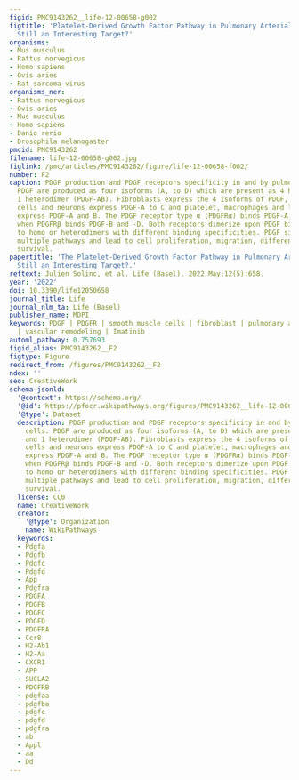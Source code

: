 ```yaml
---
figid: PMC9143262__life-12-00658-g002
figtitle: 'Platelet-Derived Growth Factor Pathway in Pulmonary Arterial Hypertension:
  Still an Interesting Target?'
organisms:
- Mus musculus
- Rattus norvegicus
- Homo sapiens
- Ovis aries
- Rat sarcoma virus
organisms_ner:
- Rattus norvegicus
- Ovis aries
- Mus musculus
- Homo sapiens
- Danio rerio
- Drosophila melanogaster
pmcid: PMC9143262
filename: life-12-00658-g002.jpg
figlink: /pmc/articles/PMC9143262/figure/life-12-00658-f002/
number: F2
caption: PDGF production and PDGF receptors specificity in and by pulmonary cells.
  PDGF are produced as four isoforms (A, to D) which are present as 4 homodimers and
  1 heterodimer (PDGF-AB). Fibroblasts express the 4 isoforms of PDGF, endothelial
  cells and neurons express PDGF-A to C and platelet, macrophages and lymphocytes
  express PDGF-A and B. The PDGF receptor type α (PDGFRα) binds PDGF-A, -B and -C
  when PDGFRβ binds PDGF-B and -D. Both receptors dimerize upon PDGF binding leading
  to homo or heterodimers with different binding specificities. PDGF signaling involves
  multiple pathways and lead to cell proliferation, migration, differentiation and
  survival.
papertitle: 'The Platelet-Derived Growth Factor Pathway in Pulmonary Arterial Hypertension:
  Still an Interesting Target?.'
reftext: Julien Solinc, et al. Life (Basel). 2022 May;12(5):658.
year: '2022'
doi: 10.3390/life12050658
journal_title: Life
journal_nlm_ta: Life (Basel)
publisher_name: MDPI
keywords: PDGF | PDGFR | smooth muscle cells | fibroblast | pulmonary arterial hypertension
  | vascular remodeling | Imatinib
automl_pathway: 0.757693
figid_alias: PMC9143262__F2
figtype: Figure
redirect_from: /figures/PMC9143262__F2
ndex: ''
seo: CreativeWork
schema-jsonld:
  '@context': https://schema.org/
  '@id': https://pfocr.wikipathways.org/figures/PMC9143262__life-12-00658-g002.html
  '@type': Dataset
  description: PDGF production and PDGF receptors specificity in and by pulmonary
    cells. PDGF are produced as four isoforms (A, to D) which are present as 4 homodimers
    and 1 heterodimer (PDGF-AB). Fibroblasts express the 4 isoforms of PDGF, endothelial
    cells and neurons express PDGF-A to C and platelet, macrophages and lymphocytes
    express PDGF-A and B. The PDGF receptor type α (PDGFRα) binds PDGF-A, -B and -C
    when PDGFRβ binds PDGF-B and -D. Both receptors dimerize upon PDGF binding leading
    to homo or heterodimers with different binding specificities. PDGF signaling involves
    multiple pathways and lead to cell proliferation, migration, differentiation and
    survival.
  license: CC0
  name: CreativeWork
  creator:
    '@type': Organization
    name: WikiPathways
  keywords:
  - Pdgfa
  - Pdgfb
  - Pdgfc
  - Pdgfd
  - App
  - Pdgfra
  - PDGFA
  - PDGFB
  - PDGFC
  - PDGFD
  - PDGFRA
  - Ccr8
  - H2-Ab1
  - H2-Aa
  - CXCR1
  - APP
  - SUCLA2
  - PDGFRB
  - pdgfaa
  - pdgfba
  - pdgfc
  - pdgfd
  - pdgfra
  - ab
  - Appl
  - aa
  - Dd
---
```

